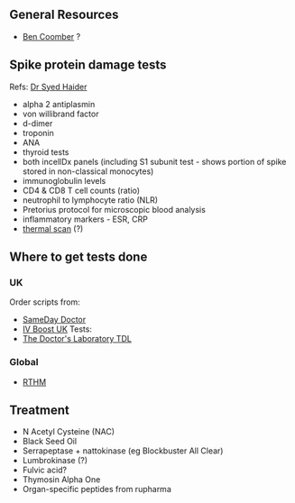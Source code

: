## General Resources
 - [Ben Coomber](https://www.bencoomber.com) ?

## Spike protein damage tests

Refs: [Dr Syed Haider](https://twitter.com/DrSyedHaider/status/1614278591017283587)

- alpha 2 antiplasmin
- von willibrand factor
- d-dimer
- troponin
- ANA
- thyroid tests
- both incellDx panels (including S1 subunit test - shows portion of spike stored in non-classical monocytes)
- immunoglobulin levels
- CD4 & CD8 T cell counts (ratio)
- neutrophil to lymphocyte ratio (NLR)
- Pretorius protocol for microscopic blood analysis
- inflammatory markers - ESR, CRP
- [thermal scan](https://twitter.com/klpress/status/1614365051976306688) (?)

## Where to get tests done

### UK
Order scripts from:
 - [SameDay Doctor](https://samedaydoctor.co.uk)
 - [IV Boost UK](https://ivboost.uk)
Tests:
 - [The Doctor's Laboratory TDL](https://www.tdl.co.uk)

### Global
 - [RTHM](https://rthm.com)

## Treatment
 - N Acetyl Cysteine (NAC)
 - Black Seed Oil
 - Serrapeptase + nattokinase (eg Blockbuster All Clear)
 - Lumbrokinase (?)
 - Fulvic acid?
 - Thymosin Alpha One
 - Organ-specific peptides from rupharma

